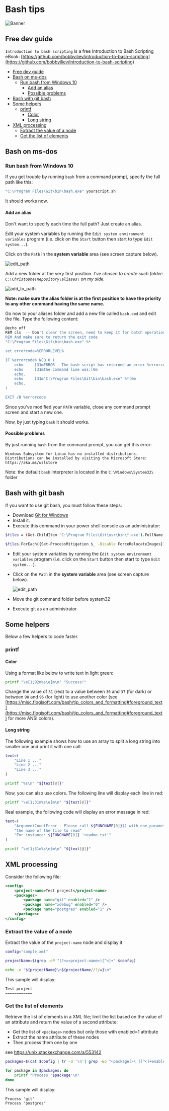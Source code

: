 ﻿<!-- This file has been generated by the concat-md.ps1 script. -->
<!-- Don't modify this file manually (you'll loose your changes) -->
<!-- but run the tool once more -->

<!-- Last refresh date: 2021-03-22 08:31:10 -->

<!-- below, content of ./index.md -->

# Bash tips

![Banner](./banner.svg)

## Free dev guide

`Introduction to bash scripting` is a free Introduction to Bash Scripting eBook:
[https://github.com/bobbyiliev/introduction-to-bash-scripting](https://github.com/bobbyiliev/introduction-to-bash-scripting)

<!-- table-of-contents - start -->
* [Free dev guide](#free-dev-guide)
* [Bash on ms-dos](#bash-on-ms-dos)
  * [Run bash from Windows 10](#run-bash-from-windows-10)
    * [Add an alias](#add-an-alias)
    * [Possible problems](#possible-problems)
* [Bash with git bash](#bash-with-git-bash)
* [Some helpers](#some-helpers)
  * [printf](#printf)
    * [Color](#color)
    * [Long string](#long-string)
* [XML processing](#xml-processing)
  * [Extract the value of a node](#extract-the-value-of-a-node)
  * [Get the list of elements](#get-the-list-of-elements)
<!-- table-of-contents - end -->

<!-- below, content of ./dos/readme.md -->

## Bash on ms-dos

<!-- below, content of ./dos/windows_10/readme.md -->

### Run bash from Windows 10

If you get trouble by running `bash` from a command prompt, specify the full path like this:

```bash
"C:\Program Files\Git\bin\bash.exe" yourscript.sh
```

It should works now.

#### Add an alias

Don't want to specify each time the full path? Just create an alias.

Edit your system variables by running the `Edit system environment variables` program (i.e. click on the `Start` button then start to type `Edit system...`).

Click on the `Path` in the **system variable** area (see screen capture below).

![edit_path](./dos/windows_10/images/edit_path.png)

Add a new folder at the very first position. *I've chosen to create such folder: `C:\Christophe\Repository\aliases\` on my side.*

![add_to_path](./dos/windows_10/images/add_to_path.png)

**Note: make sure the alias folder is at the first position to have the priority to any other command having the same name.**

Go now to your aliases folder and add a new file called `bash.cmd` and edit the file. Type the following content:

```bash
@echo off
REM cls  -- Don't clear the screen, need to keep it for batch operations
REM And make sure to return the exit code
"C:\Program Files\Git\bin\bash.exe" %*

set errorcode=%ERRORLEVEL%

IF %errorcode% NEQ 0 (
    echo     [31mERROR - The bash script has returned an error %errorcode%[0m
    echo     [31mThe command line was:[0m
    echo.
    echo     [31m"C:\Program Files\Git\bin\bash.exe" %*[0m
    echo.
)

EXIT /B %errorcode
```

Since you've modified your `PATH` variable, close any command prompt screen and start a new one.

Now, by just typing `bash` it should works.

#### Possible problems

By just running `bash` from the command prompt, you can get this error:

```text
Windows Subsystem for Linux has no installed distributions.
Distributions can be installed by visiting the Microsoft Store:
https://aka.ms/wslstore
```

Note: the default `bash` interpreter is located in the `C:\Windows\System32\` folder

<!-- below, content of ./git/readme.md -->

## Bash with git bash

If you want to use git bash, you must follow these steps:

* Download [Git for Windows](https://gitforwindows.org)
* Install it.
* Execute this command in your power shell console as an administrator:

```bash
$files = (Get-ChildItem 'C:\Program Files\Git\usr\bin\*.exe').FullName

$files.ForEach({Set-ProcessMitigation $_ -Disable ForceRelocateImages})
```

* Edit your system variables by running the `Edit system environment variables` program (i.e. click on the `Start` button then start to type `Edit system...`).
* Click on the `Path` in the **system variable** area (see screen capture below).

    ![edit_path](./git/images/edit_path.png)

* Move the git command folder before system32
* Execute git as an administrator

<!-- below, content of ./helpers/readme.md -->

## Some helpers

Below a few helpers to code faster.

<!-- below, content of ./helpers/printf/readme.md -->

### printf

#### Color

Using a format like below to write text in light green:

```bash
printf "\e[1;92m%s\e[m\n" "Success!"
```

Change the value of `31` (red) to a value between `30` and `37` (for dark) or between `90` and `96` (for light) to use another color (see [https://misc.flogisoft.com/bash/tip_colors_and_formatting#foreground_text](https://misc.flogisoft.com/bash/tip_colors_and_formatting#foreground_text) for more ANSI colors).

#### Long string

The following example shows how to use an array to split a long string into smaller one and print it with one call:

```bash
text=(
    "Line 1 ..."
    "Line 2 ..."
    "Line 3 ..."
)

printf "%s\n" "${text[@]}"
```

Now, you can also use colors. The following line will display each line in red:

```bash
printf "\e[1;31m%s\e[m\n" "${text[@]}"
```

Real example, the following code will display an error message in red:

```bash
text=(
    "ArgumentCountError - Please call ${FUNCNAME[0]}() with one parameter:"
    "the name of the file to read"
    "For instance: ${FUNCNAME[0]} 'readme.txt'"
)

printf "\e[1;31m%s\e[m\n" "${text[@]}"
```

<!-- below, content of ./xml/readme.md -->

## XML processing

Consider the following file:

```xml
<config>
    <project-name>Test project</project-name>
    <packages>
        <package name="git" enabled="1" />
        <package name="xdebug" enabled="0" />
        <package name="postgres" enabled="1" />
    </packages>
</config>
```

### Extract the value of a node

Extract the value of the `project-name` node and display it

```bash
config="sample.xml"

projectName=$(grep -oP "(?<=<project-name>)[^<]+" $config)

echo -e "${projectName}\n${projectName//?/=}\n"
```

This sample will display:

```text
Test project
============
```

### Get the list of elements

Retrieve the list of elements in a XML file; limit the list based on the value of an attribute and return the value of a second attribute:

* Get the list of `<package>` nodes but only those with enabled=1 attribute
* Extract the name attribute of these nodes
* Then process them one by one

see https://unix.stackexchange.com/a/553142

```bash
packages=$(cat $config | tr -d '\n'| grep -Eo "<package[>\ ][^<]+enabled=\"1\"[^>]+." | grep -oP "(?<=name\=\")[^\"]*")

for package in $packages; do
    printf "Process '$package'\n"
done
```

This sample will display:

```text
Process 'git'
Process 'postgres'
```
